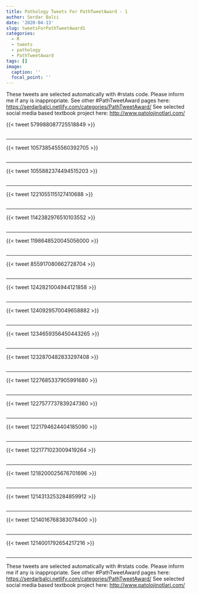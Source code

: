 ```yaml
---
title: Pathology Tweets For PathTweetAward - 1
author: Serdar Balci
date: '2020-04-13'
slug: tweetsForPathTweetAward1
categories:
  - R
  - tweets
  - pathology
  - PathTweetAward
tags: []
image:
  caption: ''
  focal_point: ''
---
```



These tweets are selected automatically with #rstats code. Please inform me if any is inappropriate.
See other #PathTweetAward pages here: https://serdarbalci.netlify.com/categories/PathTweetAward/ 
See selected social media based textbook project here: http://www.patolojinotlari.com/

{{< tweet 579988087725518849 >}}
<br>
<br>
<hr>
{{< tweet 1057385455560392705 >}}
<br>
<br>
<hr>
{{< tweet 1055882374494515203 >}}
<br>
<br>
<hr>
{{< tweet 1221055115127410688 >}}
<br>
<br>
<hr>
{{< tweet 1142382976510103552 >}}
<br>
<br>
<hr>
{{< tweet 1198648520045056000 >}}
<br>
<br>
<hr>
{{< tweet 855917080662728704 >}}
<br>
<br>
<hr>
{{< tweet 1242821004944121858 >}}
<br>
<br>
<hr>
{{< tweet 1240929570049658882 >}}
<br>
<br>
<hr>
{{< tweet 1234659356450443265 >}}
<br>
<br>
<hr>
{{< tweet 1232870482833297408 >}}
<br>
<br>
<hr>
{{< tweet 1227685337905991680 >}}
<br>
<br>
<hr>
{{< tweet 1227577737839247360 >}}
<br>
<br>
<hr>
{{< tweet 1221794624404185090 >}}
<br>
<br>
<hr>
{{< tweet 1221771023009419264 >}}
<br>
<br>
<hr>
{{< tweet 1218200025676701696 >}}
<br>
<br>
<hr>
{{< tweet 1214313253284859912 >}}
<br>
<br>
<hr>
{{< tweet 1214016768383078400 >}}
<br>
<br>
<hr>
{{< tweet 1214001792654217216 >}}
<br>
<br>
<hr>


These tweets are selected automatically with #rstats code. Please inform me if any is inappropriate.
See other #PathTweetAward pages here: https://serdarbalci.netlify.com/categories/PathTweetAward/ 
See selected social media based textbook project here: http://www.patolojinotlari.com/
